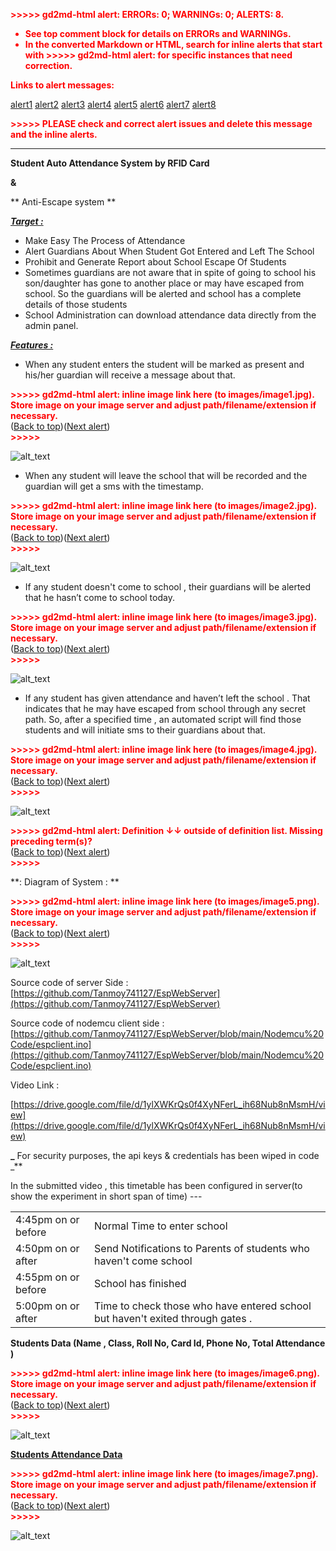 <p style="color: red; font-weight: bold">>>>>>  gd2md-html alert:  ERRORs: 0; WARNINGs: 0; ALERTS: 8.</p>
<ul style="color: red; font-weight: bold"><li>See top comment block for details on ERRORs and WARNINGs. <li>In the converted Markdown or HTML, search for inline alerts that start with >>>>>  gd2md-html alert:  for specific instances that need correction.</ul>

<p style="color: red; font-weight: bold">Links to alert messages:</p><a href="#gdcalert1">alert1</a>
<a href="#gdcalert2">alert2</a>
<a href="#gdcalert3">alert3</a>
<a href="#gdcalert4">alert4</a>
<a href="#gdcalert5">alert5</a>
<a href="#gdcalert6">alert6</a>
<a href="#gdcalert7">alert7</a>
<a href="#gdcalert8">alert8</a>

<p style="color: red; font-weight: bold">>>>>> PLEASE check and correct alert issues and delete this message and the inline alerts.<hr></p>


**Student Auto Attendance System by RFID Card**

**&**

** Anti-Escape system **

**_<span style="text-decoration:underline;">Target :</span>_**



*   Make Easy The Process of Attendance
*   Alert Guardians About When Student Got Entered and Left The School
*   Prohibit and Generate Report about School Escape Of Students
*   Sometimes guardians are not aware that in spite of going to school his son/daughter has gone to another place or may have escaped from school. So the guardians will be alerted and school has a complete details of those students 
*   School Administration can download attendance data directly from the admin panel.

**_<span style="text-decoration:underline;">Features : </span>_**



*   When any student enters the student will be marked as present and his/her guardian will receive a message about that.



<p id="gdcalert1" ><span style="color: red; font-weight: bold">>>>>>  gd2md-html alert: inline image link here (to images/image1.jpg). Store image on your image server and adjust path/filename/extension if necessary. </span><br>(<a href="#">Back to top</a>)(<a href="#gdcalert2">Next alert</a>)<br><span style="color: red; font-weight: bold">>>>>> </span></p>


![alt_text](images/image1.jpg "image_tooltip")




*   When any student will leave the school that will be recorded and the guardian will get a sms with the timestamp.

    

<p id="gdcalert2" ><span style="color: red; font-weight: bold">>>>>>  gd2md-html alert: inline image link here (to images/image2.jpg). Store image on your image server and adjust path/filename/extension if necessary. </span><br>(<a href="#">Back to top</a>)(<a href="#gdcalert3">Next alert</a>)<br><span style="color: red; font-weight: bold">>>>>> </span></p>


![alt_text](images/image2.jpg "image_tooltip")


*   If any student doesn't come to school , their guardians will be alerted that he hasn’t come to school today.

    

<p id="gdcalert3" ><span style="color: red; font-weight: bold">>>>>>  gd2md-html alert: inline image link here (to images/image3.jpg). Store image on your image server and adjust path/filename/extension if necessary. </span><br>(<a href="#">Back to top</a>)(<a href="#gdcalert4">Next alert</a>)<br><span style="color: red; font-weight: bold">>>>>> </span></p>


![alt_text](images/image3.jpg "image_tooltip")


*   If any student has given attendance and haven’t left the school . That indicates that he may have escaped from school through any secret path. So, after a specified time , an automated script will find those students and will initiate sms to their guardians about that. 



<p id="gdcalert4" ><span style="color: red; font-weight: bold">>>>>>  gd2md-html alert: inline image link here (to images/image4.jpg). Store image on your image server and adjust path/filename/extension if necessary. </span><br>(<a href="#">Back to top</a>)(<a href="#gdcalert5">Next alert</a>)<br><span style="color: red; font-weight: bold">>>>>> </span></p>


![alt_text](images/image4.jpg "image_tooltip")



<p id="gdcalert5" ><span style="color: red; font-weight: bold">>>>>>  gd2md-html alert: Definition &darr;&darr; outside of definition list. Missing preceding term(s)? </span><br>(<a href="#">Back to top</a>)(<a href="#gdcalert6">Next alert</a>)<br><span style="color: red; font-weight: bold">>>>>> </span></p>


**: Diagram of System : **



<p id="gdcalert6" ><span style="color: red; font-weight: bold">>>>>>  gd2md-html alert: inline image link here (to images/image5.png). Store image on your image server and adjust path/filename/extension if necessary. </span><br>(<a href="#">Back to top</a>)(<a href="#gdcalert7">Next alert</a>)<br><span style="color: red; font-weight: bold">>>>>> </span></p>


![alt_text](images/image5.png "image_tooltip")


Source code of server Side : [https://github.com/Tanmoy741127/EspWebServer](https://github.com/Tanmoy741127/EspWebServer)

Source code of nodemcu client side : [https://github.com/Tanmoy741127/EspWebServer/blob/main/Nodemcu%20Code/espclient.ino](https://github.com/Tanmoy741127/EspWebServer/blob/main/Nodemcu%20Code/espclient.ino)

Video Link :

 [https://drive.google.com/file/d/1ylXWKrQs0f4XyNFerL_ih68Nub8nMsmH/view](https://drive.google.com/file/d/1ylXWKrQs0f4XyNFerL_ih68Nub8nMsmH/view)

**_** For security purposes, the api keys & credentials has been wiped in code _**

In the submitted video , this timetable has been configured in server(to show the experiment in short span of time) ---


<table>
  <tr>
   <td>4:45pm on or before
   </td>
   <td>Normal Time to enter school
   </td>
  </tr>
  <tr>
   <td>4:50pm on or after 
   </td>
   <td>Send Notifications to Parents of students who haven't come school
   </td>
  </tr>
  <tr>
   <td>4:55pm on or before
   </td>
   <td>School has finished
   </td>
  </tr>
  <tr>
   <td>5:00pm on or after
   </td>
   <td>Time to check those who have entered school but haven't exited through gates .
   </td>
  </tr>
</table>


**Students Data (Name , Class, Roll No, Card Id, Phone No, Total Attendance )**



<p id="gdcalert7" ><span style="color: red; font-weight: bold">>>>>>  gd2md-html alert: inline image link here (to images/image6.png). Store image on your image server and adjust path/filename/extension if necessary. </span><br>(<a href="#">Back to top</a>)(<a href="#gdcalert8">Next alert</a>)<br><span style="color: red; font-weight: bold">>>>>> </span></p>


![alt_text](images/image6.png "image_tooltip")


**<span style="text-decoration:underline;">Students Attendance Data</span>**



<p id="gdcalert8" ><span style="color: red; font-weight: bold">>>>>>  gd2md-html alert: inline image link here (to images/image7.png). Store image on your image server and adjust path/filename/extension if necessary. </span><br>(<a href="#">Back to top</a>)(<a href="#gdcalert9">Next alert</a>)<br><span style="color: red; font-weight: bold">>>>>> </span></p>


![alt_text](images/image7.png "image_tooltip")
